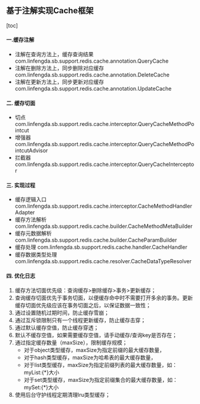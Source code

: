 ## 基于注解实现Cache框架
[toc]

#### 一.缓存注解
* 注解在查询方法上，缓存查询结果
com.linfengda.sb.support.redis.cache.annotation.QueryCache
* 注解在删除方法上，同步删除对应缓存
com.linfengda.sb.support.redis.cache.annotation.DeleteCache
* 注解在更新方法上，同步更新对应缓存
com.linfengda.sb.support.redis.cache.annotation.UpdateCache

#### 二. 缓存切面
* 切点
com.linfengda.sb.support.redis.cache.interceptor.QueryCacheMethodPointcut
* 增强器
com.linfengda.sb.support.redis.cache.interceptor.QueryCacheMethodPointcutAdvisor
* 拦截器
com.linfengda.sb.support.redis.cache.interceptor.QueryCacheInterceptor

#### 三. 实现过程
* 缓存逻辑入口
com.linfengda.sb.support.redis.cache.interceptor.CacheMethodHandlerAdapter
* 缓存方法解析
com.linfengda.sb.support.redis.cache.builder.CacheMethodMetaBuilder
* 缓存元数据解析
com.linfengda.sb.support.redis.cache.builder.CacheParamBuilder
* 缓存处理
com.linfengda.sb.support.redis.cache.handler.CacheHandler
* 缓存数据类型处理
com.linfengda.sb.support.redis.cache.resolver.CacheDataTypeResolver

#### 四. 优化日志
1. 缓存方法切面优先级：查询缓存>删除缓存>事务>更新缓存；
2. 查询缓存切面优先于事务切面，以便缓存命中时不需要打开多余的事务。更新缓存切面优先级应该在事务切面之后，以保证数据一致性；
3. 通过设置随机过期时间，防止缓存雪崩；
4. 通过互斥锁限制只有一个线程更新缓存，防止缓存击穿；
5. 通过默认缓存空值，防止缓存穿透；
6. 默认不缓存空值，如果需要缓存空值，请手动缓存/查询key是否存在；
7. 通过指定缓存数量（maxSize），限制缓存规模；
    * 对于object类型缓存，maxSize为指定前缀的最大缓存数量，
    * 对于hash类型缓存，maxSize为哈希表的最大缓存数量，
    * 对于list类型缓存，maxSize为指定前缀列表的最大缓存数量，如：myList:{*}大小
    * 对于set类型缓存，maxSize为指定前缀集合的最大缓存数量，如：mySet:{*}大小
8. 使用后台守护线程定期清理lru类型缓存；